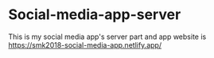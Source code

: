 # Social-media-app-server
This is my social media app's server part and app website is https://smk2018-social-media-app.netlify.app/
